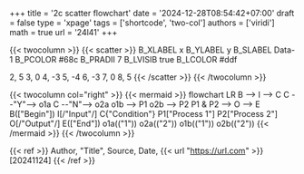 +++
title = '2c scatter flowchart'
date = '2024-12-28T08:54:42+07:00'
draft = false
type = 'xpage'
tags = ['shortcode', 'two-col']
authors = ['viridi']
math = true
url = '24l41'
+++
<!--more-->

{{< twocolumn >}}
{{< scatter >}}
B_XLABEL x
B_YLABEL y
B_SLABEL Data-1
B_PCOLOR #68c
B_PRADII 7
B_LVISIB true
B_LCOLOR #ddf

2, 5
3, 0
4, -3
5, -4
6, -3
7, 0 
8, 5
{{< /scatter >}}
{{< /twocolumn >}}

{{< twocolumn col="right" >}}
{{< mermaid >}}
flowchart LR
  B --> I --> C
  C --"Y"--> o1a
  C --"N"--> o2a
  o1b --> P1
  o2b --> P2
  P1 & P2 --> O --> E
  B(["Begin"])
  I[/"Input"/]
  C{"Condition"}
  P1["Process 1"]
  P2["Process 2"]
  O[/"Output"/]
  E(["End"])
  o1a(("1"))
  o2a(("2"))
  o1b(("1"))
  o2b(("2"))
{{< /mermaid >}}
{{< /twocolumn >}}

{{< ref >}}
Author, "Title", Source, Date, {{< url "https://url.com" >}} [20241124]
{{< /ref >}}
